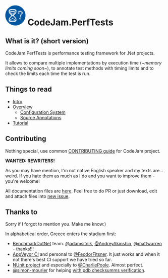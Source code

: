 # ![logo](Docs/images/CodeJam.PerfTests.logo.64.png)  CodeJam.PerfTests

## What is it? (short version)

CodeJam.PerfTests is performance testing framework for .Net projects.

It allows to compare multiple implementations by execution time (*~memory limits coming soon~*), to annotate test methods with timing limits and to check the limits each time the test is run.



## Things to read

* [Intro](Docs/Intro.md)
* [Overview](Docs/Overview.md)
  * [Configuration System](Docs/ConfigurationSystem.md)
  * [Source Annotations](Docs/SourceAnnotations.md) 
* [Tutorial](Docs/Tutorial.md)



## Contributing

Nothing special, use common [CONTRIBUTING guide](../CONTRIBUTING.md) for CodeJam project.

**WANTED: REWRITERS!**

As you may have mention, I'm not native English speaker and my texts are... weird. If you hate them as much as I do and you want to improve them - you're welcome!

All documentation files are [here](https://github.com/rsdn/CodeJam/tree/master/PerfTests/Docs). Feel free to do PR or just download, edit and attach files into [new issue](https://github.com/rsdn/CodeJam/issues).



## Thanks to

Sorry if I forgot to mention you. Make me know:)

In alphabetical order, Greece enters the stadium first:

* [BenchmarkDotNet](https://github.com/dotnet/BenchmarkDotNet) team. [@adamsitnik](https://github.com/adamsitnik), [@AndreyAkinshin](https://github.com/AndreyAkinshin), [@mattwarren](https://github.com/mattwarren) - thanks!!!
* [AppVeyor CI](https://www.appveyor.com) and personal to [@FeodorFitsner](https://github.com/FeodorFitsner). It just works and when it not there's best CI support we have tried so far.
* [NUnit project](https://www.nunit.org/) and especially to [@CharliePoole](https://github.com/CharliePoole). Almost perfect.
* [@simon-mourier](http://stackoverflow.com/users/403671/simon-mourier) for helping [with pdb checksumms verification](http://stackoverflow.com/q/36649271).

